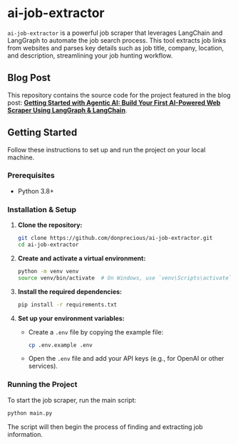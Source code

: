 # ai-job-extractor

`ai-job-extractor` is a powerful job scraper that leverages LangChain and LangGraph to automate the job search process. This tool extracts job links from websites and parses key details such as job title, company, location, and description, streamlining your job hunting workflow.

## Blog Post

This repository contains the source code for the project featured in the blog post: **[Getting Started with Agentic AI: Build Your First AI-Powered Web Scraper Using LangGraph & LangChain](https://medium.com/@donprecious/getting-started-with-agentic-ai-build-your-first-ai-powered-web-scraper-using-langgraph-23a652a8e912?source=friends_link&sk=5976d3b377fcbd01d0d77ffd954139be)**.

## Getting Started

Follow these instructions to set up and run the project on your local machine.

### Prerequisites

*   Python 3.8+

### Installation & Setup

1.  **Clone the repository:**
    ```sh
    git clone https://github.com/donprecious/ai-job-extractor.git
    cd ai-job-extractor
    ```

2.  **Create and activate a virtual environment:**
    ```sh
    python -m venv venv
    source venv/bin/activate  # On Windows, use `venv\Scripts\activate`
    ```

3.  **Install the required dependencies:**
    ```sh
    pip install -r requirements.txt
    ```

4.  **Set up your environment variables:**
    *   Create a `.env` file by copying the example file:
        ```sh
        cp .env.example .env
        ```
    *   Open the `.env` file and add your API keys (e.g., for OpenAI or other services).

### Running the Project

To start the job scraper, run the main script:
```sh
python main.py
```

The script will then begin the process of finding and extracting job information.